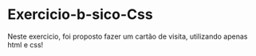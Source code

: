 # Exercicio-b-sico-Css
Neste exercicio, foi proposto fazer um cartão de visita, utilizando apenas html e css!
